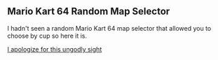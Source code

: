 ## Mario Kart 64 Random Map Selector

I hadn't seen a random Mario Kart 64 map selector that allowed you to choose by cup so here it is.

[I apologize for this ungodly sight](https://github.com/mallockey/MarioKart64RandomMapSelector/blob/a7af09b2ade5a0b0ef7a337c69090e90a9c4b4ac/pages/index.tsx#L49)

